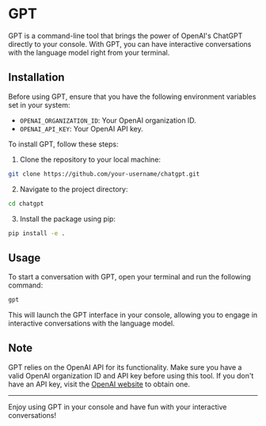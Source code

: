 # GPT

GPT is a command-line tool that brings the power of OpenAI's ChatGPT directly to your console. With GPT, you can have interactive conversations with the language model right from your terminal.

## Installation

Before using GPT, ensure that you have the following environment variables set in your system:

- `OPENAI_ORGANIZATION_ID`: Your OpenAI organization ID.
- `OPENAI_API_KEY`: Your OpenAI API key.

To install GPT, follow these steps:

1. Clone the repository to your local machine:

```bash
git clone https://github.com/your-username/chatgpt.git
```

2. Navigate to the project directory:

```bash
cd chatgpt
```

3. Install the package using pip:

```bash
pip install -e .
```

## Usage

To start a conversation with GPT, open your terminal and run the following command:

```bash
gpt
```

This will launch the GPT interface in your console, allowing you to engage in interactive conversations with the language model.

## Note

GPT relies on the OpenAI API for its functionality. Make sure you have a valid OpenAI organization ID and API key before using this tool. If you don't have an API key, visit the [OpenAI website](https://openai.com) to obtain one.

---

Enjoy using GPT in your console and have fun with your interactive conversations!
